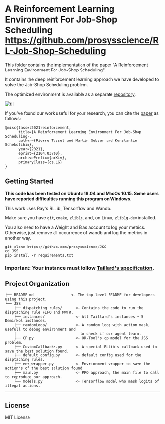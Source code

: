 A Reinforcement Learning Environment For Job-Shop Scheduling
https://github.com/prosysscience/RL-Job-Shop-Scheduling
==============================

This folder contains the implementation of the paper "A Reinforcement Learning Environment For Job-Shop Scheduling".

It contains the deep reinforcement learning approach we have developed to solve the Job-Shop Scheduling problem.

The optimized environment is available as a separate [repository](https://github.com/prosysscience/JSSEnv).

![til](./ta01.gif)

If you've found our work useful for your research, you can cite the [paper](https://arxiv.org/abs/2104.03760) as follows:

```
@misc{tassel2021reinforcement,
      title={A Reinforcement Learning Environment For Job-Shop Scheduling}, 
      author={Pierre Tassel and Martin Gebser and Konstantin Schekotihin},
      year={2021},
      eprint={2104.03760},
      archivePrefix={arXiv},
      primaryClass={cs.LG}
}
```

Getting Started
------------

**This code has been tested on Ubuntu 18.04 and MacOs 10.15. 
Some users have reported difficulties running this program on Windows.**

This work uses Ray's RLLib, Tensorflow and Wandb.

Make sure you have `git`, `cmake`, `zlib1g`, and, on Linux, `zlib1g-dev` installed.

You also need to have a Weight and Bias account to log your metrics. 
Otherwise, just remove all occurrence of wandb and log the metrics in another way.


```shell
git clone https://github.com/prosysscience/JSS
cd JSS
pip install -r requirements.txt
```

### Important: Your instance must follow [Taillard's specification](http://jobshop.jjvh.nl/explanation.php#taillard_def). 

Project Organization
------------

    ├── README.md                 <- The top-level README for developers using this project.
    └── JSS
        ├── dispatching_rules/      <- Contains the code to run the disptaching rule FIFO and MWTR.
        ├── instances/              <- All Taillard's instances + 5 Demirkol instances.
        ├── randomLoop/             <- A random loop with action mask, usefull to debug environment and
        |                             to check if our agent learn.
        ├── CP.py                   <- OR-Tool's cp model for the JSS problem.
        ├── CustomCallbacks.py      <- A special RLLib's callback used to save the best solution found.
        ├── default_config.py       <- default config used for the disptaching rules.
        ├── env_wrapper.py          <- Envrionment wrapper to save the action's of the best solution found
        ├── main.py                 <- PPO approach, the main file to call to reproduce our approach.
        └── models.py               <- Tensorflow model who mask logits of illegal actions.

--------

## License

MIT License

